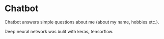 # Chatbot

Chatbot answers simple questions about me (about my name, hobbies etc.).

Deep neural network was bulit with keras, tensorflow.

